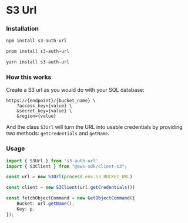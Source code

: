 # S3 Url

### Installation
```bash
npm install s3-auth-url

pnpm install s3-auth-url

yarn install s3-auth-url
```

### How this works

Create a S3 url as you would do with your SQL database:

```
https://{endpoint}/{bucket_name} \
    ?access_key={value} \
    &secret_key={value} \
    &region={value}
```

And the class `S3Url` will turn the URL into usable credentials by providing two methods: `getCredentials` and `getName`.

### Usage

```ts
import { S3Url } from 's3-auth-url'
import { S3Client } from "@aws-sdk/client-s3";

const url = new S3Url(process.env.S3_BUCKET_URL)

const client = new S3Client(url.getCredentials())

const fetchObjectCommand = new GetObjectCommand({
	Bucket: url.getName(),
	Key: p,
});
```